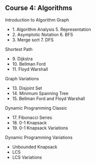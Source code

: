 ## Course 4: Algorithms

Introduction to Algorithm                            Graph
    <ul>
        <li>1. Algorithm Analysis                    5. Representation</li>
        <li>2. Asymptotic Notation                   6. BFS</li>
        <li>3. Merge sort                            7. DFS</li>
    </ul>


Shortest Path</summary>
    <ul>
        <li>9. Dijkstra</li>
        <li>10. Bellman Ford</li>
        <li>11. Floyd Warshall</li>
    </ul>

Graph Variations</summary>
    <ul>
        <li>13. Disjoint Set</li>
        <li>14. Minimum Spanning Tree</li>
        <li>15. Bellman Ford and Floyd Warshall</li>
    </ul>
Dynamic Programming Classic</summary>
    <ul>
        <li>17. Fibonacci Series</li>
        <li>18. 0-1 Knapsack</li>
        <li>19. 0-1 Knapsack Variations</li>
    </ul>
Dynamic Programming Variations</summary>
    <ul>
        <li>Unbounded Knapsack</li>
        <li>LCS</li>
        <li>LCS Variations</li>
    </ul>
